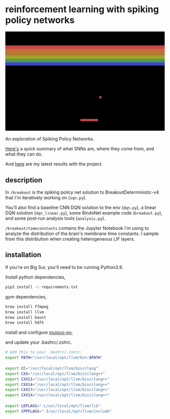 # reinforcement learning with spiking policy networks

![breakout](img/breakout.jpeg)

An exploration of Spiking Policy Networks.

[Here's](https://www.notion.so/camilonotes/Spiking-neural-networks-in-reinforcement-learning-b6824ef8ce394d749ef5193c4503c3fd) 
a quick summary of what SNNs are, where they come from, and what they can do.

And [here](https://www.notion.so/camilonotes/06-22-2021-Update-e2d08e9f8f714f44be27a2961bd44cf5) are my latest results 
with the project.

## description

In `/breakout` is the spiking policy net solution to BreakoutDeterministic-v4 that I'm iteratively working on (`sqn.py`). 

You'll also find a baseline CNN DQN solution to the env (`dqn.py`), a linear DQN solution (`dqn_linear.py`), 
some BindsNet example code (`breakout.py`), and some post-run analysis tools (`analysis.py`).

`/breakout/timeconstants` contains the Jupyter Notebook I'm using to analyze the distribution of the brain's
membrane time constants. I sample from this distribution when creating heterogeneous LIF layers. 

## installation

If you're on Big Sur, you'll need to be running Python3.9.

Install python dependencies,

```bash
pip3 install -r requirements.txt
```

gym dependencies,

```bash
brew install ffmpeg
brew install llvm
brew install boost
brew install hdf5
```

install and configure [mujoco-py](https://github.com/openai/mujoco-py),


and update your .bashrc/.zshrc.

```bash
# Add this to your .bashrc/.zshrc:
export PATH="/usr/local/opt/llvm/bin:$PATH"

export CC="/usr/local/opt/llvm/bin/clang"
export CXX="/usr/local/opt/llvm/bin/clang++"
export CXX11="/usr/local/opt/llvm/bin/clang++"
export CXX14="/usr/local/opt/llvm/bin/clang++"
export CXX17="/usr/local/opt/llvm/bin/clang++"
export CXX1X="/usr/local/opt/llvm/bin/clang++"

export LDFLAGS="-L/usr/local/opt/llvm/lib"
export CPPFLAGS="-I/usr/local/opt/llvm/include"
```

